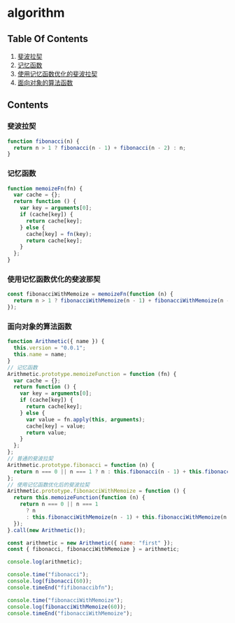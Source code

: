 # algorithm

## Table Of Contents

1. [斐波拉契](#fibonacci)
2. [记忆函数](#memoize_fn)
3. [使用记忆函数优化的斐波拉契](#fibonacci_with_memoize)
4. [面向对象的算法函数](#algorithm_with_object)

## Contents

### 斐波拉契

<a name="fibonacci" id="fibonacci">

```js
function fibonacci(n) {
  return n > 1 ? fibonacci(n - 1) + fibonacci(n - 2) : n;
}
```

### 记忆函数

<a name="memoize_fn" id="memoize_fn">

```js
function memoizeFn(fn) {
  var cache = {};
  return function () {
    var key = arguments[0];
    if (cache[key]) {
      return cache[key];
    } else {
      cache[key] = fn(key);
      return cache[key];
    }
  };
}
```

### 使用记忆函数优化的斐波那契

<a name="fibonacci_with_memoize" id="fibonacci_with_memoize">

```js
const fibonacciWithMemoize = memoizeFn(function (n) {
  return n > 1 ? fibonacciWithMemoize(n - 1) + fibonacciWithMemoize(n - 2) : n;
});
```

### 面向对象的算法函数

<a name="algorithm_with_object" id="algorithm_with_object">

```js
function Arithmetic({ name }) {
  this.version = "0.0.1";
  this.name = name;
}
// 记忆函数
Arithmetic.prototype.memoizeFunction = function (fn) {
  var cache = {};
  return function () {
    var key = arguments[0];
    if (cache[key]) {
      return cache[key];
    } else {
      var value = fn.apply(this, arguments);
      cache[key] = value;
      return value;
    }
  };
};
// 普通的斐波拉契
Arithmetic.prototype.fibonacci = function (n) {
  return n === 0 || n === 1 ? n : this.fibonacci(n - 1) + this.fibonacci(n - 2);
};
// 使用记忆函数优化后的斐波拉契
Arithmetic.prototype.fibonacciWithMemoize = function () {
  return this.memoizeFunction(function (n) {
    return n === 0 || n === 1
      ? n
      : this.fibonacciWithMemoize(n - 1) + this.fibonacciWithMemoize(n - 2);
  });
}.call(new Arithmetic());
```

```js
const arithmetic = new Arithmetic({ name: "first" });
const { fibonacci, fibonacciWithMemoize } = arithmetic;

console.log(arithmetic);

console.time("fibonacci");
console.log(fibonacci(60));
console.timeEnd("fifibonaccibfn");

console.time("fibonacciWithMemoize");
console.log(fibonacciWithMemoize(60));
console.timeEnd("fibonacciWithMemoize");
```
